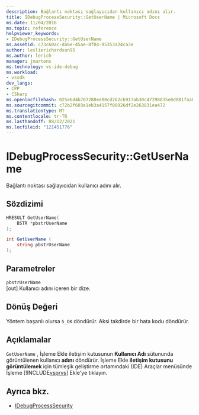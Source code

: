 ```yaml
---
description: Bağlantı noktası sağlayıcıdan kullanıcı adını alır.
title: IDebugProcessSecurity::GetUserName | Microsoft Docs
ms.date: 11/04/2016
ms.topic: reference
helpviewer_keywords:
- IDebugProcessSecurity::GetUserName
ms.assetid: c73c60ac-da6e-45ae-8f04-95353a24ca3e
author: leslierichardson95
ms.author: lerich
manager: jmartens
ms.technology: vs-ide-debug
ms.workload:
- vssdk
dev_langs:
- CPP
- CSharp
ms.openlocfilehash: 025e6d4b707280ee00cd262cb917ab30c47298835e0d881faa000c049796a0fd
ms.sourcegitcommit: c72b2f603e1eb3a4157f00926df2e263831ea472
ms.translationtype: MT
ms.contentlocale: tr-TR
ms.lasthandoff: 08/12/2021
ms.locfileid: "121451776"
---
```

# <a name="idebugprocesssecuritygetusername"></a>IDebugProcessSecurity::GetUserName
Bağlantı noktası sağlayıcıdan kullanıcı adını alır.

## <a name="syntax"></a>Sözdizimi

```cpp
HRESULT GetUserName(
    BSTR *pbstrUserName
);
```

```csharp
int GetUserName (
    string pbstrUserName
);
```

## <a name="parameters"></a>Parametreler
`pbstrUserName`\
[out] Kullanıcı adını içeren bir dize.

## <a name="return-value"></a>Dönüş Değeri
 Yöntem başarılı olursa `S_OK` döndürür. Aksi takdirde bir hata kodu döndürür.

## <a name="remarks"></a>Açıklamalar
 `GetUserName` , İşleme Ekle iletişim kutusunun **Kullanıcı Adı** sütununda görüntülenen kullanıcı **adını** döndürür. İşleme Ekle **iletişim kutusunu görüntülemek** için tümleşik geliştirme  ortamındaki (IDE) Araçlar menüsünde İşleme  [!INCLUDE[vsprvs](../../../code-quality/includes/vsprvs_md.md)] Ekle'ye tıklayın.

## <a name="see-also"></a>Ayrıca bkz.
- [IDebugProcessSecurity](../../../extensibility/debugger/reference/idebugprocesssecurity.md)
